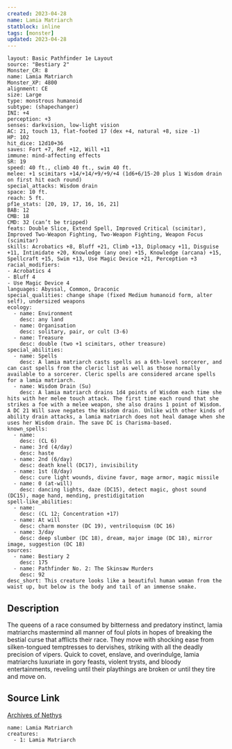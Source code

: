 ```yaml
---
created: 2023-04-28
name: Lamia Matriarch
statblock: inline
tags: [monster]
updated: 2023-04-28
---
```

```statblock
layout: Basic Pathfinder 1e Layout
source: "Bestiary 2"
Monster_CR: 8
name: Lamia Matriarch
Monster_XP: 4800
alignment: CE
size: Large
type: monstrous humanoid
subtype: (shapechanger)
INI: +4
perception: +3
senses: darkvision, low-light vision
AC: 21, touch 13, flat-footed 17 (dex +4, natural +8, size -1)
HP: 102
hit_dice: 12d10+36
saves: Fort +7, Ref +12, Will +11
immune: mind-affecting effects
SR: 19
speed: 40 ft., climb 40 ft., swim 40 ft.
melee: +1 scimitars +14/+14/+9/+9/+4 (1d6+6/15-20 plus 1 Wisdom drain on first hit each round)
special_attacks: Wisdom drain
space: 10 ft.
reach: 5 ft.
pf1e_stats: [20, 19, 17, 16, 16, 21]
BAB: 12
CMB: 18
CMD: 32 (can’t be tripped)
feats: Double Slice, Extend Spell, Improved Critical (scimitar), Improved Two-Weapon Fighting, Two-Weapon Fighting, Weapon Focus (scimitar)
skills: Acrobatics +8, Bluff +21, Climb +13, Diplomacy +11, Disguise +11, Intimidate +20, Knowledge (any one) +15, Knowledge (arcana) +15, Spellcraft +15, Swim +13, Use Magic Device +21, Perception +3
racial_modifiers:
- Acrobatics 4
- Bluff 4
- Use Magic Device 4
languages: Abyssal, Common, Draconic
special_qualities: change shape (fixed Medium humanoid form, alter self), undersized weapons
ecology:
  - name: Environment
    desc: any land
  - name: Organisation
    desc: solitary, pair, or cult (3-6)
  - name: Treasure
    desc: double (two +1 scimitars, other treasure)
special_abilities:
  - name: Spells
    desc: A lamia matriarch casts spells as a 6th-level sorcerer, and can cast spells from the cleric list as well as those normally available to a sorcerer. Cleric spells are considered arcane spells for a lamia matriarch.
  - name: Wisdom Drain (Su)
    desc: A lamia matriarch drains 1d4 points of Wisdom each time she hits with her melee touch attack. The first time each round that she strikes a foe with a melee weapon, she also drains 1 point of Wisdom. A DC 21 Will save negates the Wisdom drain. Unlike with other kinds of ability drain attacks, a lamia matriarch does not heal damage when she uses her Wisdom drain. The save DC is Charisma-based.
known_spells:
  - name:
    desc: (CL 6)
  - name: 3rd (4/day)
    desc: haste
  - name: 2nd (6/day)
    desc: death knell (DC17), invisibility
  - name: 1st (8/day)
    desc: cure light wounds, divine favor, mage armor, magic missile
  - name: 0 (at-will)
    desc: dancing lights, daze (DC15), detect magic, ghost sound (DC15), mage hand, mending, prestidigitation
spell-like_abilities:
  - name:
    desc: (CL 12; Concentration +17)
  - name: At will
    desc: charm monster (DC 19), ventriloquism (DC 16)
  - name: 3/day
    desc: deep slumber (DC 18), dream, major image (DC 18), mirror image, suggestion (DC 18)
sources:
  - name: Bestiary 2
    desc: 175
  - name: Pathfinder No. 2: The Skinsaw Murders
    desc: 92
desc_short: This creature looks like a beautiful human woman from the waist up, but below is the body and tail of an immense snake.
```
## Description
The queens of a race consumed by bitterness and predatory instinct, lamia matriarchs mastermind all manner of foul plots in hopes of breaking the bestial curse that afflicts their race. They move with shocking ease from silken-tongued temptresses to dervishes, striking with all the deadly precision of vipers. Quick to covet, enslave, and overindulge, lamia matriarchs luxuriate in gory feasts, violent trysts, and bloody entertainments, reveling until their playthings are broken or until they tire and move on.
## Source Link
[Archives of Nethys](https://aonprd.com/MonsterDisplay.aspx?ItemName=Lamia%20Matriarch)
```encounter-table
name: Lamia Matriarch
creatures:
  - 1: Lamia Matriarch
```
